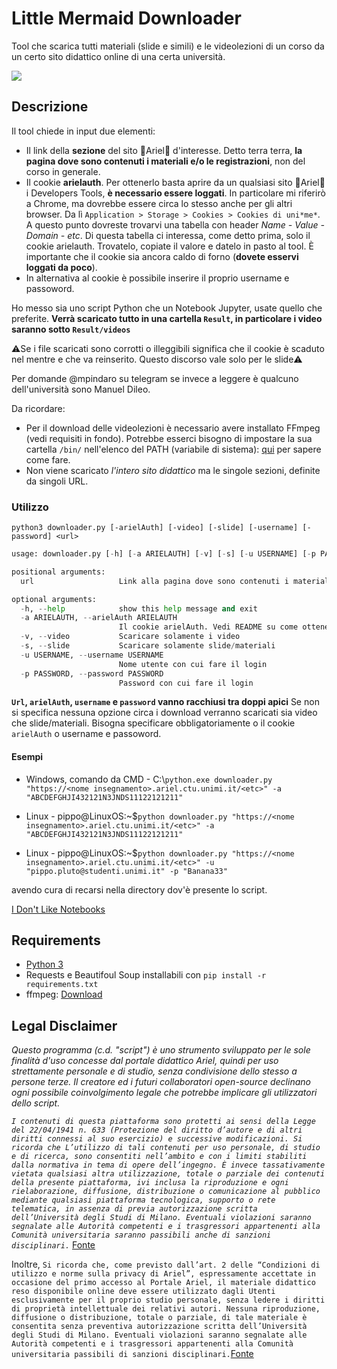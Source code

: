 # Little Mermaid Downloader

Tool che scarica tutti materiali (slide e simili) e le videolezioni di un corso da un certo sito didattico online di una certa università.


![](https://thumbs-prod.si-cdn.com/YVaC3lqx4bk9jPIThb-0RJnKbbw=/800x600/filters:no_upscale()/https://public-media.si-cdn.com/filer/26/34/26349ee5-df4d-4595-8d77-674a8ef40fc0/t03pxm.jpg)
## Descrizione

Il tool chiede in input due elementi:
- Il link della **sezione** del sito  🧜Ariel🧜 d'interesse. Detto terra terra, **la pagina dove sono contenuti i materiali e/o le registrazioni**, non del corso in generale.
- Il cookie **arielauth**. Per ottenerlo basta aprire da un qualsiasi sito 🧜Ariel🧜 i Developers Tools, **è necessario essere loggati**. In particolare mi riferirò a Chrome, ma dovrebbe essere circa lo stesso anche per gli altri browser. Da lì ```Application > Storage > Cookies > Cookies di uni*me*```. A questo punto dovreste trovarvi una tabella con header *Name - Value - Domain - etc*. Di questa tabella ci interessa, come detto prima, solo il cookie arielauth. Trovatelo, copiate il valore e datelo in pasto al tool. È importante che il cookie sia ancora caldo di forno (**dovete esservi loggati da poco**).
- In alternativa al cookie è possibile inserire il proprio username e passoword.

Ho messo sia uno script Python che un Notebook Jupyter, usate quello che preferite. **Verrà scaricato tutto in una cartella ```Result```, in particolare i video saranno sotto ```Result/videos```**

⚠️Se i file scaricati sono corrotti o illeggibili significa che il cookie è scaduto nel mentre e che va reinserito. Questo discorso vale solo per le slide⚠️

Per domande @mpindaro su telegram se invece a leggere è qualcuno dell'università sono Manuel Dileo.

Da ricordare:

- Per il download delle videolezioni è necessario avere installato FFmpeg (vedi requisiti in fondo). Potrebbe esserci bisogno di impostare la sua cartella ```/bin/``` nell'elenco del PATH (variabile di sistema): [qui](https://www.google.com/search?client=firefox-b-d&q=settare+variabile+d%27ambiente+windows) per sapere come fare.
- Non viene scaricato *l'intero sito didattico* ma le singole sezioni, definite da singoli URL. 

### Utilizzo

```console 
python3 downloader.py [-arielAuth] [-video] [-slide] [-username] [-password] <url>
```

```py
usage: downloader.py [-h] [-a ARIELAUTH] [-v] [-s] [-u USERNAME] [-p PASSWORD] url

positional arguments:
  url                   Link alla pagina dove sono contenuti i materiali e/o le registrazioni

optional arguments:
  -h, --help            show this help message and exit
  -a ARIELAUTH, --arielAuth ARIELAUTH
                        Il cookie arielAuth. Vedi README su come ottenerlo
  -v, --video           Scaricare solamente i video
  -s, --slide           Scaricare solamente slide/materiali
  -u USERNAME, --username USERNAME
                        Nome utente con cui fare il login
  -p PASSWORD, --password PASSWORD
                        Password con cui fare il login
```

**`Url`, `arielAuth`, `username` e `password`  vanno racchiusi tra doppi apici**
Se non si specifica nessuna opzione circa i download verranno scaricati sia video che slide/materiali. Bisogna specificare obbligatoriamente o il cookie `arielAuth` o username e passoword.

#### Esempi

- Windows, comando da CMD - C:\\```python.exe downloader.py "https://<nome insegnamento>.ariel.ctu.unimi.it/<etc>" -a "ABCDEFGHJI432121N3JNDS11122121211"```

- Linux - pippo@LinuxOS:~$```python downloader.py "https://<nome insegnamento>.ariel.ctu.unimi.it/<etc>" -a "ABCDEFGHJI432121N3JNDS11122121211"```
- Linux - pippo@LinuxOS:~$```python downloader.py "https://<nome insegnamento>.ariel.ctu.unimi.it/<etc>" -u "pippo.pluto@studenti.unimi.it" -p "Banana33"```

avendo cura di recarsi nella directory dov'è presente lo script.


[I Don't Like Notebooks](https://docs.google.com/presentation/d/1n2RlMdmv1p25Xy5thJUhkKGvjtV-dkAIsUXP-AL4ffI/edit#slide=id.g362da58057_0_1)


## Requirements

- [Python 3](https://www.python.org/)
- Requests e Beautifoul Soup installabili con ```pip install -r requirements.txt```
- ffmpeg: [Download](https://www.ffmpeg.org/download.html)


## Legal Disclaimer
*Questo programma (c.d. "script") è uno strumento sviluppato per le sole finalità d'uso concesse dal portale didattico Ariel, quindi per uso strettamente personale e di studio, senza condivisione dello stesso a persone terze. Il creatore ed i futuri collaboratori open-source declinano ogni possibile coinvolgimento legale che potrebbe implicare gli utilizzatori dello script.*

*```I contenuti di questa piattaforma sono protetti ai sensi della Legge del 22/04/1941 n. 633 (Protezione del diritto d’autore e di altri diritti connessi al suo esercizio) e successive modificazioni.
Si ricorda che L’utilizzo di tali contenuti per uso personale, di studio e di ricerca, sono consentiti nell’ambito e con i limiti stabiliti dalla normativa in tema di opere dell’ingegno. È invece tassativamente vietata qualsiasi altra utilizzazione, totale o parziale dei contenuti della presente piattaforma, ivi inclusa la riproduzione e ogni rielaborazione, diffusione, distribuzione o comunicazione al pubblico mediante qualsiasi piattaforma tecnologica, supporto o rete telematica, in assenza di previa autorizzazione scritta dell’Università degli Studi di Milano. Eventuali violazioni saranno segnalate alle Autorità competenti e i trasgressori appartenenti alla Comunità universitaria saranno passibili anche di sanzioni disciplinari.```* [Fonte](https://ariel.unimi.it/documenti/copyright)

Inoltre, ```Si ricorda che, come previsto dall’art. 2 delle “Condizioni di utilizzo e norme sulla privacy di Ariel”, espressamente accettate in occasione del primo accesso al Portale Ariel, il materiale didattico reso disponibile online deve essere utilizzato dagli Utenti esclusivamente per il proprio studio personale, senza ledere i diritti di proprietà intellettuale dei relativi autori. Nessuna riproduzione, diffusione o distribuzione, totale o parziale, di tale materiale è consentita senza preventiva autorizzazione scritta dell’Università degli Studi di Milano. Eventuali violazioni saranno segnalate alle Autorità competenti e i trasgressori appartenenti alla Comunità universitaria passibili di sanzioni disciplinari.```[Fonte](https://ariel.unimi.it/)
